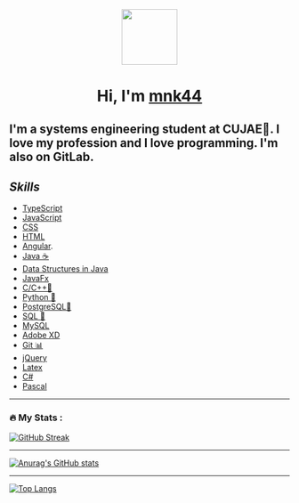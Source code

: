 <div id="header" align="center">

  <img src="https://c.tenor.com/YUzRkMOL-3EAAAAM/programming-computer-frog.gif" width="100"/>
  
</div>

<h1 align="center">
 Hi, I'm
 <A HREF="https://mobile.twitter.com/Monik446"> mnk44</A>

</h1>

## I'm a systems engineering student at CUJAE💚. I love my profession and I love programming. I'm also on GitLab.

## ***Skills***

* [TypeScript](https://www.typescriptlang.org/docs/)
* [JavaScript](https://www.javascript.com)
* [CSS](https://developer.mozilla.org/en-US/docs/Web/CSS)
* [HTML](https://devdocs.io/html/)
* [Angular](https://angular.io).
* [Java ☕](https://www.java.com/es/)
* [Data Structures in Java](https://docs.oracle.com/javase/tutorial/collections/intro/index.html)
* [JavaFx](https://docs.oracle.com/javafx/2/)
* [C/C++🧵](https://docs.microsoft.com/en-us/cpp/?view=msvc-170)
* [Python 🐍](https://www.python.org)
* [PostgreSQL🐘](https://www.postgresql.org)
* [SQL 📝](https://docs.microsoft.com/en-us/sql/?view=sql-server-ver16)
* [MySQL](https://www.mysql.com)
* [Adobe XD](https://www.adobe.com/products/xd.html)
* [Git 📊](https://git-scm.com)
* [jQuery](https://jquery.com)
* [Latex](https://www.latex-project.org)
* [C#](https://docs.microsoft.com/en-us/dotnet/csharp/)
* [Pascal](https://en.wikipedia.org/wiki/Pascal_(programming_language))

---

### :fire: My Stats :

[![GitHub Streak](http://github-readme-streak-stats.herokuapp.com?user=mnk44&theme=tokyonight_duo)](https://git.io/streak-stats)

---
[![Anurag's GitHub stats](https://github-readme-stats.vercel.app/api?username=mnk44&show_icons=true&theme=tokyonight)](https://github.com/anuraghazra/github-readme-stats)

---
[![Top Langs](https://github-readme-stats.vercel.app/api/top-langs/?username=mnk44&layout=compact&theme=tokyonight)](https://github.com/anuraghazra/github-readme-stats)

